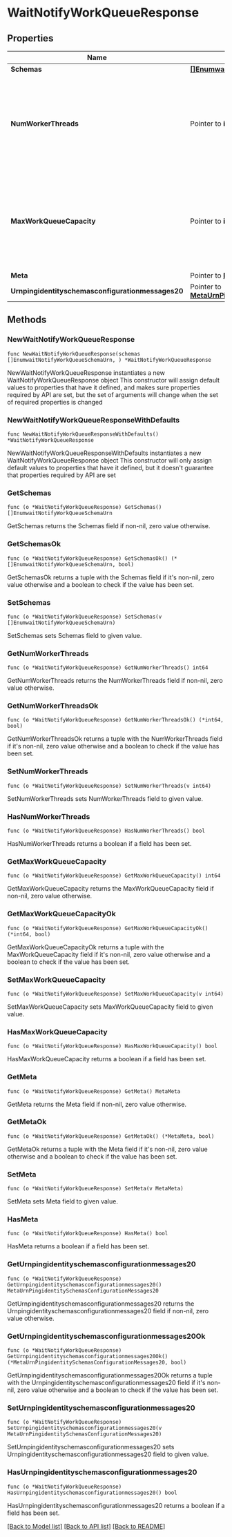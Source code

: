 # WaitNotifyWorkQueueResponse

## Properties

Name | Type | Description | Notes
------------ | ------------- | ------------- | -------------
**Schemas** | [**[]EnumwaitNotifyWorkQueueSchemaUrn**](EnumwaitNotifyWorkQueueSchemaUrn.md) |  | 
**NumWorkerThreads** | Pointer to **int64** | Specifies the number of worker threads that should be used within the server in order to process requested operations. | [optional] 
**MaxWorkQueueCapacity** | Pointer to **int64** | Specifies the maximum number of pending operations that may be held in the work queue at any given time. | [optional] 
**Meta** | Pointer to [**MetaMeta**](MetaMeta.md) |  | [optional] 
**Urnpingidentityschemasconfigurationmessages20** | Pointer to [**MetaUrnPingidentitySchemasConfigurationMessages20**](MetaUrnPingidentitySchemasConfigurationMessages20.md) |  | [optional] 

## Methods

### NewWaitNotifyWorkQueueResponse

`func NewWaitNotifyWorkQueueResponse(schemas []EnumwaitNotifyWorkQueueSchemaUrn, ) *WaitNotifyWorkQueueResponse`

NewWaitNotifyWorkQueueResponse instantiates a new WaitNotifyWorkQueueResponse object
This constructor will assign default values to properties that have it defined,
and makes sure properties required by API are set, but the set of arguments
will change when the set of required properties is changed

### NewWaitNotifyWorkQueueResponseWithDefaults

`func NewWaitNotifyWorkQueueResponseWithDefaults() *WaitNotifyWorkQueueResponse`

NewWaitNotifyWorkQueueResponseWithDefaults instantiates a new WaitNotifyWorkQueueResponse object
This constructor will only assign default values to properties that have it defined,
but it doesn't guarantee that properties required by API are set

### GetSchemas

`func (o *WaitNotifyWorkQueueResponse) GetSchemas() []EnumwaitNotifyWorkQueueSchemaUrn`

GetSchemas returns the Schemas field if non-nil, zero value otherwise.

### GetSchemasOk

`func (o *WaitNotifyWorkQueueResponse) GetSchemasOk() (*[]EnumwaitNotifyWorkQueueSchemaUrn, bool)`

GetSchemasOk returns a tuple with the Schemas field if it's non-nil, zero value otherwise
and a boolean to check if the value has been set.

### SetSchemas

`func (o *WaitNotifyWorkQueueResponse) SetSchemas(v []EnumwaitNotifyWorkQueueSchemaUrn)`

SetSchemas sets Schemas field to given value.


### GetNumWorkerThreads

`func (o *WaitNotifyWorkQueueResponse) GetNumWorkerThreads() int64`

GetNumWorkerThreads returns the NumWorkerThreads field if non-nil, zero value otherwise.

### GetNumWorkerThreadsOk

`func (o *WaitNotifyWorkQueueResponse) GetNumWorkerThreadsOk() (*int64, bool)`

GetNumWorkerThreadsOk returns a tuple with the NumWorkerThreads field if it's non-nil, zero value otherwise
and a boolean to check if the value has been set.

### SetNumWorkerThreads

`func (o *WaitNotifyWorkQueueResponse) SetNumWorkerThreads(v int64)`

SetNumWorkerThreads sets NumWorkerThreads field to given value.

### HasNumWorkerThreads

`func (o *WaitNotifyWorkQueueResponse) HasNumWorkerThreads() bool`

HasNumWorkerThreads returns a boolean if a field has been set.

### GetMaxWorkQueueCapacity

`func (o *WaitNotifyWorkQueueResponse) GetMaxWorkQueueCapacity() int64`

GetMaxWorkQueueCapacity returns the MaxWorkQueueCapacity field if non-nil, zero value otherwise.

### GetMaxWorkQueueCapacityOk

`func (o *WaitNotifyWorkQueueResponse) GetMaxWorkQueueCapacityOk() (*int64, bool)`

GetMaxWorkQueueCapacityOk returns a tuple with the MaxWorkQueueCapacity field if it's non-nil, zero value otherwise
and a boolean to check if the value has been set.

### SetMaxWorkQueueCapacity

`func (o *WaitNotifyWorkQueueResponse) SetMaxWorkQueueCapacity(v int64)`

SetMaxWorkQueueCapacity sets MaxWorkQueueCapacity field to given value.

### HasMaxWorkQueueCapacity

`func (o *WaitNotifyWorkQueueResponse) HasMaxWorkQueueCapacity() bool`

HasMaxWorkQueueCapacity returns a boolean if a field has been set.

### GetMeta

`func (o *WaitNotifyWorkQueueResponse) GetMeta() MetaMeta`

GetMeta returns the Meta field if non-nil, zero value otherwise.

### GetMetaOk

`func (o *WaitNotifyWorkQueueResponse) GetMetaOk() (*MetaMeta, bool)`

GetMetaOk returns a tuple with the Meta field if it's non-nil, zero value otherwise
and a boolean to check if the value has been set.

### SetMeta

`func (o *WaitNotifyWorkQueueResponse) SetMeta(v MetaMeta)`

SetMeta sets Meta field to given value.

### HasMeta

`func (o *WaitNotifyWorkQueueResponse) HasMeta() bool`

HasMeta returns a boolean if a field has been set.

### GetUrnpingidentityschemasconfigurationmessages20

`func (o *WaitNotifyWorkQueueResponse) GetUrnpingidentityschemasconfigurationmessages20() MetaUrnPingidentitySchemasConfigurationMessages20`

GetUrnpingidentityschemasconfigurationmessages20 returns the Urnpingidentityschemasconfigurationmessages20 field if non-nil, zero value otherwise.

### GetUrnpingidentityschemasconfigurationmessages20Ok

`func (o *WaitNotifyWorkQueueResponse) GetUrnpingidentityschemasconfigurationmessages20Ok() (*MetaUrnPingidentitySchemasConfigurationMessages20, bool)`

GetUrnpingidentityschemasconfigurationmessages20Ok returns a tuple with the Urnpingidentityschemasconfigurationmessages20 field if it's non-nil, zero value otherwise
and a boolean to check if the value has been set.

### SetUrnpingidentityschemasconfigurationmessages20

`func (o *WaitNotifyWorkQueueResponse) SetUrnpingidentityschemasconfigurationmessages20(v MetaUrnPingidentitySchemasConfigurationMessages20)`

SetUrnpingidentityschemasconfigurationmessages20 sets Urnpingidentityschemasconfigurationmessages20 field to given value.

### HasUrnpingidentityschemasconfigurationmessages20

`func (o *WaitNotifyWorkQueueResponse) HasUrnpingidentityschemasconfigurationmessages20() bool`

HasUrnpingidentityschemasconfigurationmessages20 returns a boolean if a field has been set.


[[Back to Model list]](../README.md#documentation-for-models) [[Back to API list]](../README.md#documentation-for-api-endpoints) [[Back to README]](../README.md)


